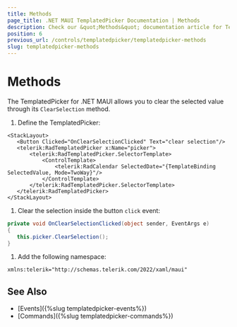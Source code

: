 ```yaml
---
title: Methods
page_title: .NET MAUI TemplatedPicker Documentation | Methods
description: Check our &quot;Methods&quot; documentation article for Telerik TemplatedPicker for .NET MAUI.
position: 6
previous_url: /controls/templatedpicker/templatedpicker-methods
slug: templatedpicker-methods
---
```


# Methods

The TemplatedPicker for .NET MAUI allows you to clear the selected value through its `ClearSelection` method.

1. Define the TemplatedPicker:

 ```XAML
<StackLayout>
    <Button Clicked="OnClearSelectionClicked" Text="clear selection"/>
    <telerik:RadTemplatedPicker x:Name="picker">
        <telerik:RadTemplatedPicker.SelectorTemplate>
            <ControlTemplate>
                <telerik:RadCalendar SelectedDate="{TemplateBinding SelectedValue, Mode=TwoWay}"/>
            </ControlTemplate>
        </telerik:RadTemplatedPicker.SelectorTemplate>
    </telerik:RadTemplatedPicker>
</StackLayout>
 ```

1. Clear the selection inside the button `click` event:

 ```C#
private void OnClearSelectionClicked(object sender, EventArgs e)
{
    this.picker.ClearSelection();
}
 ```

1. Add the following namespace:

 ```XAML
xmlns:telerik="http://schemas.telerik.com/2022/xaml/maui"
 ```



## See Also

- [Events]({%slug templatedpicker-events%})
- [Commands]({%slug templatedpicker-commands%})
